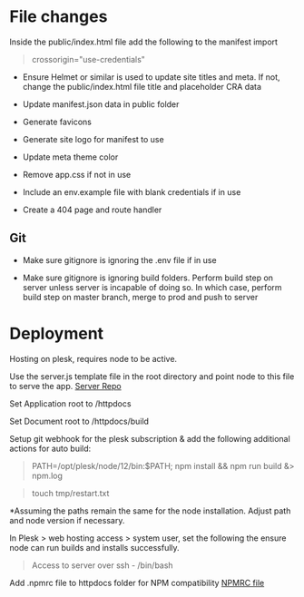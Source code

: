 # File changes

Inside the public/index.html file add the following to the manifest import

> crossorigin="use-credentials"

-   Ensure Helmet or similar is used to update site titles and meta. If not, change the public/index.html file title and placeholder CRA data

-   Update manifest.json data in public folder

-   Generate favicons

-   Generate site logo for manifest to use

-   Update meta theme color

-   Remove app.css if not in use

-   Include an env.example file with blank credentials if in use

-   Create a 404 page and route handler

## Git

-   Make sure gitignore is ignoring the .env file if in use

-   Make sure gitignore is ignoring build folders. Perform build step on server unless server is incapable of doing so. In which case, perform build step on master branch, merge to prod and push to server

# Deployment

Hosting on plesk, requires node to be active.

Use the server.js template file in the root directory and point node to this file to serve the app. [Server Repo](https://github.com/ThomasRolfe/react-server)

Set Application root to /httpdocs

Set Document root to /httpdocs/build

Setup git webhook for the plesk subscription & add the following additional actions for auto build:

> PATH=/opt/plesk/node/12/bin:$PATH; npm install && npm run build &> npm.log

> touch tmp/restart.txt

\*Assuming the paths remain the same for the node installation. Adjust path and node version if necessary.

In Plesk > web hosting access > system user, set the following the ensure node can run builds and installs successfully.

> Access to server over ssh - /bin/bash

Add .npmrc file to httpdocs folder for NPM compatibility [NPMRC file](https://github.com/ThomasRolfe/npm-fix)

